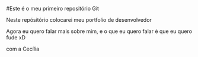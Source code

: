 #Este é o meu primeiro repositório Git

Neste repósitório colocarei meu portfolio de desenvolvedor

Agora eu quero falar mais sobre mim, e o que eu quero falar é que eu quero fude xD

com a Cecília 